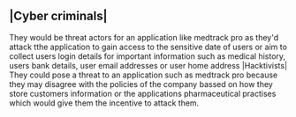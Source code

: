 |Cyber criminals|
-----------------------------------------------------------------------------------------------------------------------------------------------------------------------------
They would be threat actors for an application like medtrack pro as they'd attack tthe application to gain access to the sensitive date of users or aim to collect users login details for important information such as medical history, users bank details, user email addresses or user home address
|Hacktivists|
They could pose a threat to an application such as medtrack pro because they may disagree with the policies of the company bassed on how they store customers information or the applications pharmaceutical practises which would give them the incentive to attack them.
<!--
**MA7000000/MA7000000** is a ✨ _special_ ✨ repository because its `README.md` (this file) appears on your GitHub profile.

Here are some ideas to get you started:

- 🔭 I’m currently working on ...
- 🌱 I’m currently learning ...
- 👯 I’m looking to collaborate on ...
- 🤔 I’m looking for help with ...
- 💬 Ask me about ...
- 📫 How to reach me: ...
- 😄 Pronouns: ...
- ⚡ Fun fact: ...
-->
